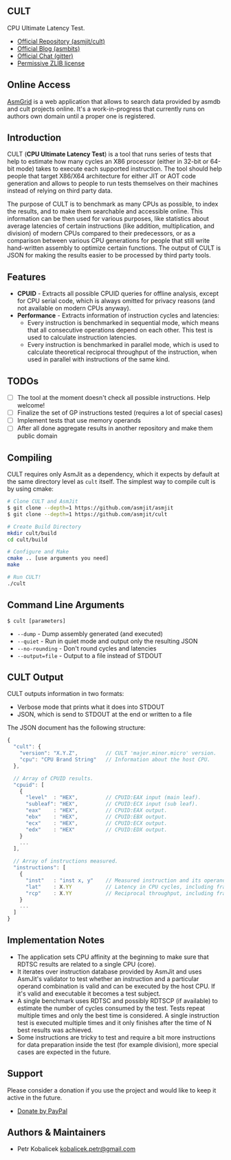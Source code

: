CULT
----

CPU Ultimate Latency Test.

  * [Official Repository (asmjit/cult)](https://github.com/asmjit/cult)
  * [Official Blog (asmbits)](https://asmbits.blogspot.com/ncr)
  * [Official Chat (gitter)](https://gitter.im/asmjit/asmjit)
  * [Permissive ZLIB license](./LICENSE.md)

Online Access
-------------

[AsmGrid](https://kobalicek.com/asmgrid) is a web application that allows to search data provided by asmdb and cult projects online. It's a work-in-progress that currently runs on authors own domain until a proper one is registered.

Introduction
------------

CULT (**CPU Ultimate Latency Test**) is a tool that runs series of tests that help to estimate how many cycles an X86 processor (either in 32-bit or 64-bit mode) takes to execute each supported instruction. The tool should help people that target X86/X64 architecture for either JIT or AOT code generation and allows to people to run tests themselves on their machines instead of relying on third party data.

The purpose of CULT is to benchmark as many CPUs as possible, to index the results, and to make them searchable and accessible online. This information can be then used for various purposes, like statistics about average latencies of certain instructions (like addition, multiplication, and division) of modern CPUs compared to their predecessors, or as a comparison between various CPU generations for people that still write hand-written assembly to optimize certain functions. The output of CULT is JSON for making the results easier to be processed by third party tools.

Features
--------

  * **CPUID** - Extracts all possible CPUID queries for offline analysis, except for CPU serial code, which is always omitted for privacy reasons (and not available on modern CPUs anyway).
  * **Performance** - Extracts information of instruction cycles and latencies:
    * Every instruction is benchmarked in sequential mode, which means that all consecutive operations depend on each other. This test is used to calculate instruction latencies.
    * Every instruction is benchmarked in parallel mode, which is used to calculate theoretical reciprocal throughput of the instruction, when used in parallel with instructions of the same kind.

TODOs
-----

  * [ ] The tool at the moment doesn't check all possible instructions. Help welcome!
  * [ ] Finalize the set of GP instructions tested (requires a lot of special cases)
  * [ ] Implement tests that use memory operands
  * [ ] After all done aggregate results in another repository and make them public domain

Compiling
---------

CULT requires only AsmJit as a dependency, which it expects by default at the same directory level as `cult` itself. The simplest way to compile cult is by using cmake:

```bash
# Clone CULT and AsmJit
$ git clone --depth=1 https://github.com/asmjit/asmjit
$ git clone --depth=1 https://github.com/asmjit/cult

# Create Build Directory
mkdir cult/build
cd cult/build

# Configure and Make
cmake .. [use arguments you need]
make

# Run CULT!
./cult
```

Command Line Arguments
----------------------

`$ cult [parameters]`

  * `--dump` - Dump assembly generated (and executed)
  * `--quiet` - Run in quiet mode and output only the resulting JSON
  * `--no-rounding` - Don't round cycles and latencies
  * `--output=file` - Output to a file instead of STDOUT

CULT Output
-----------

CULT outputs information in two formats:

  * Verbose mode that prints what it does into STDOUT
  * JSON, which is send to STDOUT at the end or written to a file

The JSON document has the following structure:

```js
{
  "cult": {
    "version": "X.Y.Z",         // CULT 'major.minor.micro' version.
    "cpu": "CPU Brand String"   // Information about the host CPU.
  },

  // Array of CPUID results.
  "cpuid": [
    {
      "level"  : "HEX",         // CPUID:EAX input (main leaf).
      "subleaf": "HEX",         // CPUID:ECX input (sub leaf).
      "eax"    : "HEX",         // CPUID:EAX output.
      "ebx"    : "HEX",         // CPUID:EBX output.
      "ecx"    : "HEX",         // CPUID:ECX output.
      "edx"    : "HEX"          // CPUID:EDX output.
    }
    ...
  ],

  // Array of instructions measured.
  "instructions": [
    {
      "inst"   : "inst x, y"    // Measured instruction and its operands (unique).
      "lat"    : X.YY           // Latency in CPU cycles, including fractions.
      "rcp"    : X.YY           // Reciprocal throughput, including fractions.
    }
    ...
  ]
}
```

Implementation Notes
--------------------

  * The application sets CPU affinity at the beginning to make sure that RDTSC results are related to a single CPU (core).
  * It iterates over instruction database provided by AsmJit and uses AsmJit's validator to test whether an instruction and a particular operand combination is valid and can be executed by the host CPU. If it's valid and executable it becomes a test subject.
  * A single benchmark uses RDTSC and possibly RDTSCP (if available) to estimate the number of cycles consumed by the test. Tests repeat multiple times and only the best time is considered. A single instruction test is executed multiple times and it only finishes after the time of N best results was achieved.
  * Some instructions are tricky to test and require a bit more instructions for data preparation inside the test (for example division), more special cases are expected in the future.

Support
-------

Please consider a donation if you use the project and would like to keep it active in the future.

  * [Donate by PayPal](https://www.paypal.com/cgi-bin/webscr?cmd=_donations&business=QDRM6SRNG7378&lc=EN;&item_name=cult&currency_code=EUR)

Authors & Maintainers
---------------------

  * Petr Kobalicek <kobalicek.petr@gmail.com>
